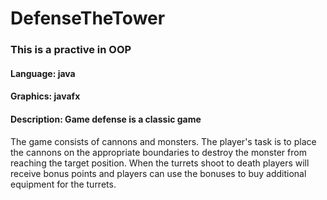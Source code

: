 # DefenseTheTower
### This is a practive in OOP
#### Language: java
#### Graphics: javafx
#### Description: Game defense is a classic game
The game consists of cannons and monsters. The player's task is to place the cannons on the appropriate boundaries to destroy the monster from reaching the target position. When the turrets shoot to death players will receive bonus points and players can use the bonuses to buy additional equipment for the turrets.

